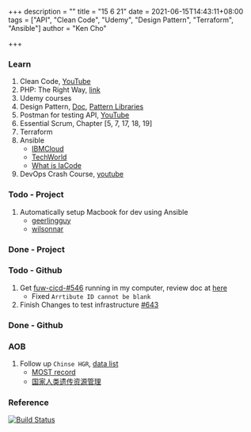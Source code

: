 +++
description = ""
title = "15 6 21"
date = 2021-06-15T14:43:11+08:00
tags = ["API", "Clean Code", "Udemy", "Design Pattern", "Terraform", "Ansible"]
author = "Ken Cho"

+++  
### Learn
1. Clean Code, [YouTube](https://www.youtube.com/watch?v=7EmboKQH8lM)
2. PHP: The Right Way, [link](https://phptherightway.com/)
3. Udemy courses
4. Design Pattern, [Doc](https://designpatternsphp.readthedocs.io/en/latest/README.html), [Pattern Libraries](https://medium.com/@whatjackhasmade/pattern-libraries-abcc45c6144c)
5. Postman for testing API, [YouTube](https://www.freecodecamp.org/news/learn-how-to-use-postman-to-test-apis/)
6. Essential Scrum, Chapter [5, 7, 17, 18, 19]
7. Terraform
8. Ansible
    - [IBMCloud](https://www.youtube.com/watch?v=fHO1X93e4WA)
    - [TechWorld](https://www.youtube.com/watch?v=1id6ERvfozo)
    - [What is IaCode](https://www.youtube.com/watch?v=POPP2WTJ8es)
9. DevOps Crash Course, [youtube](https://www.youtube.com/watch?v=OXE2a8dqIAI)

### Todo - Project
1. Automatically setup Macbook for dev using Ansible
    - [geerlingguy](https://github.com/geerlingguy/mac-dev-playbook)  
    - [wilsonnar](https://wilsonmar.github.io/ansible-mac-osx-setup/)  

### Done - Project

### Todo - Github
1. Get [fuw-cicd-#546](https://github.com/gigascience/gigadb-website/pull/546) running in my computer, review doc at [here](https://gist.github.com/kencho51/6b5cebd15c9419484e73b2439a34f0d1)
    - Fixed `Arrtibute ID cannot be blank`
2. Finish Changes to test infrastructure [#643](https://github.com/gigascience/gigadb-website/issues/643)


### Done - Github


### AOB
1. Follow up `Chinse HGR`, [data list](https://docs.google.com/spreadsheets/d/1f7b6nwNGxWU3emuJVDtrIElmA5aAV3Ax3PBkgOLJY5A/edit#gid=0)
    - [MOST record](https://fuwu.most.gov.cn/html/jcxtml/20181218/2837.html?tab=jgcx)  
    - [国家人类遗传资源管理](https://www.gcp.wiki/%E6%B5%81%E7%A8%8B/%E4%BA%BA%E7%B1%BB%E9%81%97%E4%BC%A0%E8%B5%84%E6%BA%90%E7%AE%A1%E7%90%86)
    
### Reference


[![Build Status](https://travis-ci.com/kencho51/gigathing.svg?branch=master)](https://travis-ci.com/kencho51/gigathing)

